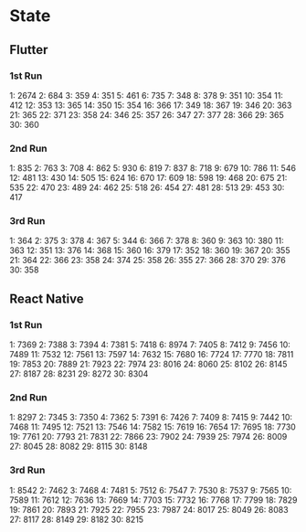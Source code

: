 # State

## Flutter

### 1st Run
1: 2674
2: 684
3: 359
4: 351
5: 461
6: 735
7: 348
8: 378
9: 351
10: 354
11: 412
12: 353
13: 365
14: 350
15: 354
16: 366
17: 349
18: 367
19: 346
20: 363
21: 365
22: 371
23: 358
24: 346
25: 357
26: 347
27: 377
28: 366
29: 365
30: 360

### 2nd Run
1: 835
2: 763
3: 708
4: 862
5: 930
6: 819
7: 837
8: 718
9: 679
10: 786
11: 546
12: 481
13: 430
14: 505
15: 624
16: 670
17: 609
18: 598
19: 468
20: 675
21: 535
22: 470
23: 489
24: 462
25: 518
26: 454
27: 481
28: 513
29: 453
30: 417

### 3rd Run
1: 364
2: 375
3: 378
4: 367
5: 344
6: 366
7: 378
8: 360
9: 363
10: 380
11: 363
12: 351
13: 376
14: 368
15: 360
16: 379
17: 352
18: 360
19: 367
20: 355
21: 364
22: 366
23: 358
24: 374
25: 358
26: 355
27: 366
28: 370
29: 376
30: 358

## React Native

### 1st Run
1: 7369
2: 7388
3: 7394
4: 7381
5: 7418
6: 8974
7: 7405
8: 7412
9: 7456
10: 7489
11: 7532
12: 7561
13: 7597
14: 7632
15: 7680
16: 7724
17: 7770
18: 7811
19: 7853
20: 7889
21: 7923
22: 7974
23: 8016
24: 8060
25: 8102
26: 8145
27: 8187
28: 8231
29: 8272
30: 8304

### 2nd Run
1: 8297
2: 7345
3: 7350
4: 7362
5: 7391
6: 7426
7: 7409
8: 7415
9: 7442
10: 7468
11: 7495
12: 7521
13: 7546
14: 7582
15: 7619
16: 7654
17: 7695
18: 7730
19: 7761
20: 7793
21: 7831
22: 7866
23: 7902
24: 7939
25: 7974
26: 8009
27: 8045
28: 8082
29: 8115
30: 8148

### 3rd Run
1: 8542
2: 7462
3: 7468
4: 7481
5: 7512
6: 7547
7: 7530
8: 7537
9: 7565
10: 7589
11: 7612
12: 7636
13: 7669
14: 7703
15: 7732
16: 7768
17: 7799
18: 7829
19: 7861
20: 7893
21: 7925
22: 7955
23: 7987
24: 8017
25: 8049
26: 8083
27: 8117
28: 8149
29: 8182
30: 8215
